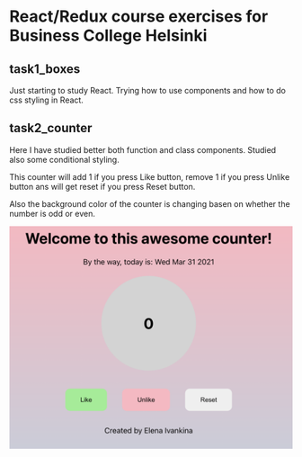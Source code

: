 # React/Redux course exercises for Business College Helsinki

## task1_boxes

Just starting to study React. Trying how to use components and how to do css styling in React.

## task2_counter

Here I have studied better both function and class components. Studied also some conditional styling.

This counter will add 1 if you press Like button, remove 1 if you press Unlike button ans will get reset if you press Reset button.

Also the background color of the counter is changing basen on whether the number is odd or even.

![Counter Application](task2_counter/app_screenshot.png)
